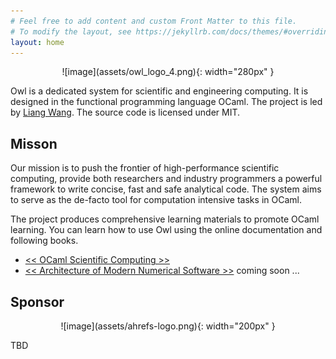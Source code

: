 ```yaml
---
# Feel free to add content and custom Front Matter to this file.
# To modify the layout, see https://jekyllrb.com/docs/themes/#overriding-theme-defaults
layout: home
---
```


<p align="center" width="100%" markdown=1>
![image](assets/owl_logo_4.png){: width="280px" }
</p>

Owl is a dedicated system for scientific and engineering computing. It is designed in the functional programming language OCaml. The project is led by [Liang Wang](https://liang.ocaml.xyz). The source code is licensed under MIT.


## Misson

Our mission is to push the frontier of high-performance scientific computing, provide both researchers and industry programmers a powerful framework to write concise, fast and safe analytical code. The system aims to serve as the de-facto tool for computation intensive tasks in OCaml.

The project produces comprehensive learning materials to promote OCaml learning. You can learn how to use Owl using the online documentation and following books.

- [<< OCaml Scientific Computing >>](https://link.springer.com/book/9783030976446)
- [<< Architecture of Modern Numerical Software >>]() coming soon ...

## Sponsor

<p align="center" width="100%" markdown=1>
![image](assets/ahrefs-logo.png){: width="200px" }
</p>

TBD